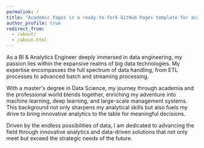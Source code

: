 ```yaml
---
permalink: /
title: "Academic Pages is a ready-to-fork GitHub Pages template for academic personal websites"
author_profile: true
redirect_from:
  - /about/
  - /about.html
---
```


As a BI & Analytics Engineer deeply immersed in data engineering, my passion lies within the expansive realms of big data technologies. My expertise encompasses the full spectrum of data handling, from ETL processes to advanced batch and streaming processing.

With a master's degree in Data Science, my journey through academia and the professional world blends together, enriching my adventure into machine learning, deep learning, and large-scale management systems. This background not only sharpens my analytical skills but also fuels my drive to bring innovative analytics to the table for meaningful decisions.

Driven by the endless possibilities of data, I am dedicated to advancing the field through innovative analytics and data-driven solutions that not only meet but exceed the strategic needs of the future.
